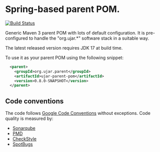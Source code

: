 # Spring-based parent POM.

[![Build Status](https://drone.ujar.org/api/badges/ujar-org/ujar-parent-pom/status.svg)](https://drone.ujar.org/ujar-org/ujar-parent-pom)

Generic Maven 3 parent POM with lots of default configuration. It is pre-configured to handle the "org.ujar.*" software
stack in a suitable way.

The latest released version requires JDK 17 at build time.

To use it as your parent POM using the following snippet:

```xml
  <parent>
    <groupId>org.ujar.parent</groupId>
    <artifactId>ujar-parent-pom</artifactId>
    <version>0.8.0-SNAPSHOT</version>
  </parent>
```
## Code conventions

The code follows [Google Code Conventions](https://google.github.io/styleguide/javaguide.html) without exceptions. Code quality is measured by:
- [Sonarqube](https://sonarqube.ujar.org/)
- [PMD](https://pmd.github.io/)
- [CheckStyle](https://checkstyle.sourceforge.io/)
- [SpotBugs](https://spotbugs.github.io/)

